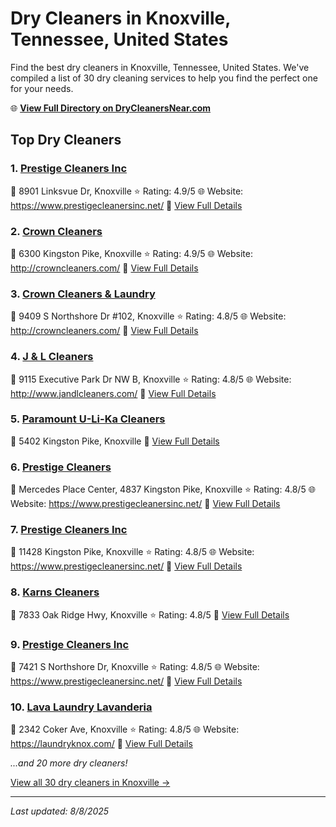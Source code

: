 # Dry Cleaners in Knoxville, Tennessee, United States

Find the best dry cleaners in Knoxville, Tennessee, United States. We've compiled a list of 30 dry cleaning services to help you find the perfect one for your needs.

🌐 **[View Full Directory on DryCleanersNear.com](https://drycleanersnear.com/city/US/Tennessee/Knoxville)**

## Top Dry Cleaners

### 1. [Prestige Cleaners Inc](https://drycleanersnear.com/dryCleaner/686492ad19eecc1ffc8c67b5/prestige-cleaners-inc)
📍 8901 Linksvue Dr, Knoxville
⭐ Rating: 4.9/5
🌐 Website: https://www.prestigecleanersinc.net/
🔗 [View Full Details](https://drycleanersnear.com/dryCleaner/686492ad19eecc1ffc8c67b5/prestige-cleaners-inc)

### 2. [Crown Cleaners](https://drycleanersnear.com/dryCleaner/686492ad19eecc1ffc8c67d2/crown-cleaners)
📍 6300 Kingston Pike, Knoxville
⭐ Rating: 4.9/5
🌐 Website: http://crowncleaners.com/
🔗 [View Full Details](https://drycleanersnear.com/dryCleaner/686492ad19eecc1ffc8c67d2/crown-cleaners)

### 3. [Crown Cleaners & Laundry](https://drycleanersnear.com/dryCleaner/686492ad19eecc1ffc8c6796/crown-cleaners-laundry)
📍 9409 S Northshore Dr #102, Knoxville
⭐ Rating: 4.8/5
🌐 Website: http://crowncleaners.com/
🔗 [View Full Details](https://drycleanersnear.com/dryCleaner/686492ad19eecc1ffc8c6796/crown-cleaners-laundry)

### 4. [J & L Cleaners](https://drycleanersnear.com/dryCleaner/686492ad19eecc1ffc8c67f0/j-l-cleaners)
📍 9115 Executive Park Dr NW B, Knoxville
⭐ Rating: 4.8/5
🌐 Website: http://www.jandlcleaners.com/
🔗 [View Full Details](https://drycleanersnear.com/dryCleaner/686492ad19eecc1ffc8c67f0/j-l-cleaners)

### 5. [Paramount U-Li-Ka Cleaners](https://drycleanersnear.com/dryCleaner/686492ad19eecc1ffc8c6aa7/paramount-u-li-ka-cleaners)
📍 5402 Kingston Pike, Knoxville
🔗 [View Full Details](https://drycleanersnear.com/dryCleaner/686492ad19eecc1ffc8c6aa7/paramount-u-li-ka-cleaners)

### 6. [Prestige Cleaners](https://drycleanersnear.com/dryCleaner/686492ad19eecc1ffc8c680e/prestige-cleaners)
📍 Mercedes Place Center, 4837 Kingston Pike, Knoxville
⭐ Rating: 4.8/5
🌐 Website: https://www.prestigecleanersinc.net/
🔗 [View Full Details](https://drycleanersnear.com/dryCleaner/686492ad19eecc1ffc8c680e/prestige-cleaners)

### 7. [Prestige Cleaners Inc](https://drycleanersnear.com/dryCleaner/686492ad19eecc1ffc8c682c/prestige-cleaners-inc)
📍 11428 Kingston Pike, Knoxville
⭐ Rating: 4.8/5
🌐 Website: https://www.prestigecleanersinc.net/
🔗 [View Full Details](https://drycleanersnear.com/dryCleaner/686492ad19eecc1ffc8c682c/prestige-cleaners-inc)

### 8. [Karns Cleaners](https://drycleanersnear.com/dryCleaner/686492ad19eecc1ffc8c68c0/karns-cleaners)
📍 7833 Oak Ridge Hwy, Knoxville
⭐ Rating: 4.8/5
🔗 [View Full Details](https://drycleanersnear.com/dryCleaner/686492ad19eecc1ffc8c68c0/karns-cleaners)

### 9. [Prestige Cleaners Inc](https://drycleanersnear.com/dryCleaner/686492ad19eecc1ffc8c693a/prestige-cleaners-inc)
📍 7421 S Northshore Dr, Knoxville
⭐ Rating: 4.8/5
🌐 Website: https://www.prestigecleanersinc.net/
🔗 [View Full Details](https://drycleanersnear.com/dryCleaner/686492ad19eecc1ffc8c693a/prestige-cleaners-inc)

### 10. [Lava Laundry Lavanderia](https://drycleanersnear.com/dryCleaner/686492ae19eecc1ffc8c6b61/lava-laundry-lavanderia)
📍 2342 Coker Ave, Knoxville
⭐ Rating: 4.8/5
🌐 Website: https://laundryknox.com/
🔗 [View Full Details](https://drycleanersnear.com/dryCleaner/686492ae19eecc1ffc8c6b61/lava-laundry-lavanderia)


*...and 20 more dry cleaners!*

[View all 30 dry cleaners in Knoxville →](https://drycleanersnear.com/city/US/Tennessee/Knoxville)

---

*Last updated: 8/8/2025*
